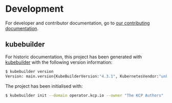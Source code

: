 # Development

For developer and contributor documentation, go to [our contributing documentation](docs.kcp.io/kcp-operator/main/contributing).

## kubebuilder

For historic documentation, this project has been generated with [kubebuilder](https://book.kubebuilder.io/) with the following version information:

```sh
$ kubebuilder version
Version: main.version{KubeBuilderVersion:"4.3.1", KubernetesVendor:"unknown", GitCommit:"a9ee3909f7686902879bd666b92deec4718d92c9", BuildDate:"2024-11-09T09:58:43Z", GoOs:"darwin", GoArch:"arm64"}
```

The project has been initialised with:

```sh
$ kubebuilder init --domain operator.kcp.io --owner "The KCP Authors" --project-name kcp-operator
```

